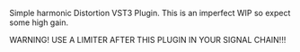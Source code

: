 Simple harmonic Distortion VST3 Plugin. This is an imperfect WIP so expect some high gain.

WARNING! USE A LIMITER AFTER THIS PLUGIN IN YOUR SIGNAL CHAIN!!!
